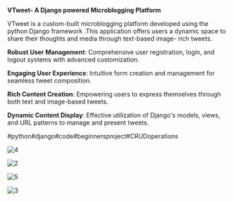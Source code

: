 <strong><b>VTweet- A Django powered Microblogging Platform</b></strong>

VTweet is a custom-built microblogging platform developed   using the python Django framework .This application offers users a dynamic space to share their thoughts and media through text-based image- rich tweets.

<b>Robust User Management</b>: Comprehensive user registration, login, and logout systems with advanced customization.

<b>Engaging User Experience</b>: Intuitive form creation and management for seamless tweet composition.

<b>Rich Content Creation</b>: Empowering users to express themselves through both text and image-based tweets.

<b>Dynamic Content Display</b>: Effective utilization of Django's models, views, and URL patterns to manage and present tweets.

#python#django#code#beginnersproject#CRUDoperations


![4](https://github.com/user-attachments/assets/fdea37b0-c9fb-4d58-917c-5efb9916cd7d)

![2](https://github.com/user-attachments/assets/69411de0-a68c-439d-9ab7-276b146f8a9f)

![5](https://github.com/user-attachments/assets/4c35ced0-c2c9-45e9-b8e9-0240f739518f)

![3](https://github.com/user-attachments/assets/9101683a-fdb6-4e02-9c06-dd89da5fe524)
